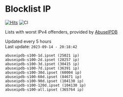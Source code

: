 # Blocklist IP

[![Hits](https://hits.seeyoufarm.com/api/count/incr/badge.svg?url=https%3A%2F%2Fgithub.com%2Fborestad%2Fblocklist-ip%2F&count_bg=%2379C83D&title_bg=%23555555&icon=&icon_color=%23E7E7E7&title=hits&edge_flat=false)](https://hits.seeyoufarm.com)  ![CI](https://img.shields.io/github/workflow/status/borestad/blocklist-ip/CI?style=flat-square)

Lists with worst IPv4 offenders, provided by [AbuseIPDB](https://www.abuseipdb.com/)

<!-- FOOTER-PLACEHOLDER -->
Updated every 5 hours<br>
Last update: `2023-09-14 - 20:18:42`
```
abuseipdb-s100-1d.ipset (25021 ip)
abuseipdb-s100-2d.ipset (28257 ip)
abuseipdb-s100-3d.ipset (30415 ip)
abuseipdb-s100-7d.ipset (36391 ip)
abuseipdb-s100-30d.ipset (60004 ip)
abuseipdb-s100-60d.ipset (84671 ip)
abuseipdb-s100-90d.ipset (104130 ip)
abuseipdb-s100-120d.ipset (104130 ip)
abuseipdb-s100-all.ipset (365764 ip)
```
